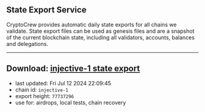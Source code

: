 ## State Export Service
CryptoCrew provides automatic daily state exports for all chains we validate. State export files can be used as genesis files and are a snapshot of the current blockchain state, including all validators, accounts, balances and delegations.

---
**Download: [injective-1 state export](https://dl-eu2.ccvalidators.com/SERVICE/injective/injective-1_export_77737296.json)**
---

- last updated: Fri Jul 12 2024 22:09:45
- chain id: `injective-1`
- export height: `77737296`
- use for: airdrops, local tests, chain recovery
